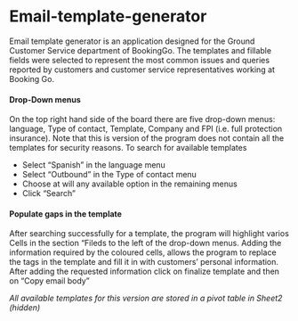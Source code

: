 # Email-template-generator

Email template generator is an application designed for the Ground Customer Service department of BookingGo. The templates and fillable fields were selected to represent the most common issues and queries reported by customers and customer service representatives working at Booking Go.

#### Drop-Down menus
On the top right hand side of the board there are five drop-down menus: language, Type of contact, Template, Company and FPI (i.e. full protection insurance). Note that this is version of the program does not contain all the templates for security reasons.  To search for available templates

-  Select “Spanish” in the language menu
-  Select “Outbound” in the Type of contact menu
-  Choose at will any available option in the remaining menus
-  Click “Search”

#### Populate gaps in the template
After searching successfully for a template, the program will highlight varios Cells in the section “Fileds to the left of the drop-down menus. Adding the information required by the coloured cells, allows the program to replace the tags in the template and fill it in with customers’ personal information. After adding the requested information click on finalize template and then on “Copy email body” 

_All available templates for this version are stored in a pivot table in Sheet2 (hidden)_
